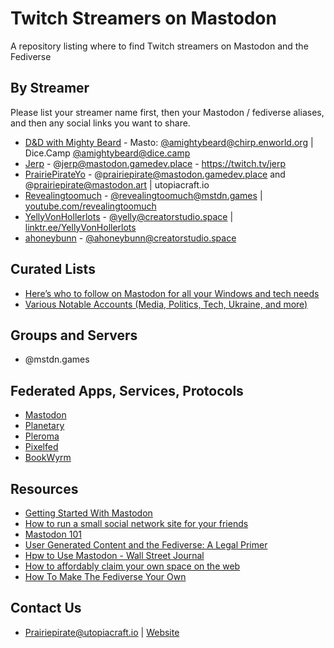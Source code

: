 # Twitch Streamers on Mastodon
A repository listing where to find Twitch streamers on Mastodon and the Fediverse

## By Streamer

Please list your streamer name first, then your Mastodon / fediverse aliases, and then any social links you want to share.

* [D&D with Mighty Beard](https://youtube.com/@MightyBeard) - Masto: [@amightybeard@chirp.enworld.org](https://mastodon.gamedev.place/@amightybeard@chirp.enworld.org) | Dice.Camp [@amightybeard@dice.camp](https://dice.camp/@amightybeard)
* [Jerp](https://twitch.tv/jerp) - @jerp@mastodon.gamedev.place - https://twitch.tv/jerp
* [PrairiePirateYo](https://www.twitch.tv/PrairiePirateYo) - @prairiepirate@mastodon.gamedev.place and @prairiepirate@mastodon.art | utopiacraft.io
* [Revealingtoomuch](https://twitch.tv/revealingtoomuch) - [@revealingtoomuch@mstdn.games](https://mastodon.gamedev.place/@revealingtoomuch@mstdn.games) | [youtube.com/revealingtoomuch](https://youtube.com/revealingtoomuch)
* [YellyVonHollerlots](https://www.twitch.tv/yellyvonhollerlots) - [@yelly@creatorstudio.space](https://creatorstudio.space/@yelly) | [linktr.ee/YellyVonHollerlots](https://linktr.ee/YellyVonHollerlots)
* [ahoneybunn](https://www.twitch.tv/ahoneybunn) - [@ahoneybunn@creatorstudio.space](https://creatorstudio.space/@ahoneybunn)

## Curated Lists
* [Here’s who to follow on Mastodon for all your Windows and tech needs](https://www.windowscentral.com/software-apps/heres-who-to-follow-on-mastodon-for-all-your-windows-and-tech-needs)
* [Various Notable Accounts (Media, Politics, Tech, Ukraine, and more)](https://docs.google.com/spreadsheets/d/1XpBPzCFf0kI6aLnYyNPC74SJqI2SXg664sR3XrWDnfU/htmlview?usp=sharing)

## Groups and Servers
* @mstdn.games

## Federated Apps, Services, Protocols

* [Mastodon](https://joinmastodon.org/)
* [Planetary](https://www.planetary.social/)
* [Pleroma](https://pleroma.social/)
* [Pixelfed](https://pixelfed.de/)
* [BookWyrm](https://joinbookwyrm.com/)

## Resources
* [Getting Started With Mastodon](https://kevquirk.com/getting-started-with-mastodon/)
* [How to run a small social network site for your friends](https://runyourown.social/)
* [Mastodon 101](https://amandaquraishi.com/2022/11/10/mastodon-101/)
* [User Generated Content and the Fediverse: A Legal Primer](https://www.eff.org/deeplinks/2022/12/user-generated-content-and-fediverse-legal-primer)
* [Hpw to Use Mastodon - Wall Street Journal](https://www.wsj.com/story/how-to-use-mastodon-the-social-media-platform-blocked-by-elon-musks-twitter-7751455f)
* [How to affordably claim your own space on the web](https://itch.io/blog/452289/how-to-affordably-claim-your-own-space-on-the-web)
* [How To Make The Fediverse Your Own](https://wiki.social.coop/How-to-make-the-fediverse-your-own.html)

## Contact Us

* Prairiepirate@utopiacraft.io | [Website](https://utopiacraft.io/contact-pirate/)
